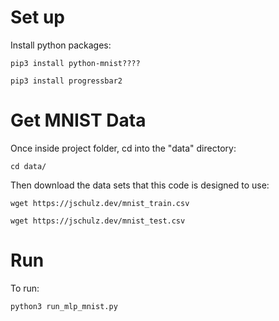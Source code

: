# Set up

Install python packages:

    pip3 install python-mnist????

    pip3 install progressbar2

# Get MNIST Data

Once inside project folder, cd into the "data" directory:

    cd data/

Then download the data sets that this code is designed to use:

    wget https://jschulz.dev/mnist_train.csv

    wget https://jschulz.dev/mnist_test.csv

# Run

To run:

    python3 run_mlp_mnist.py
